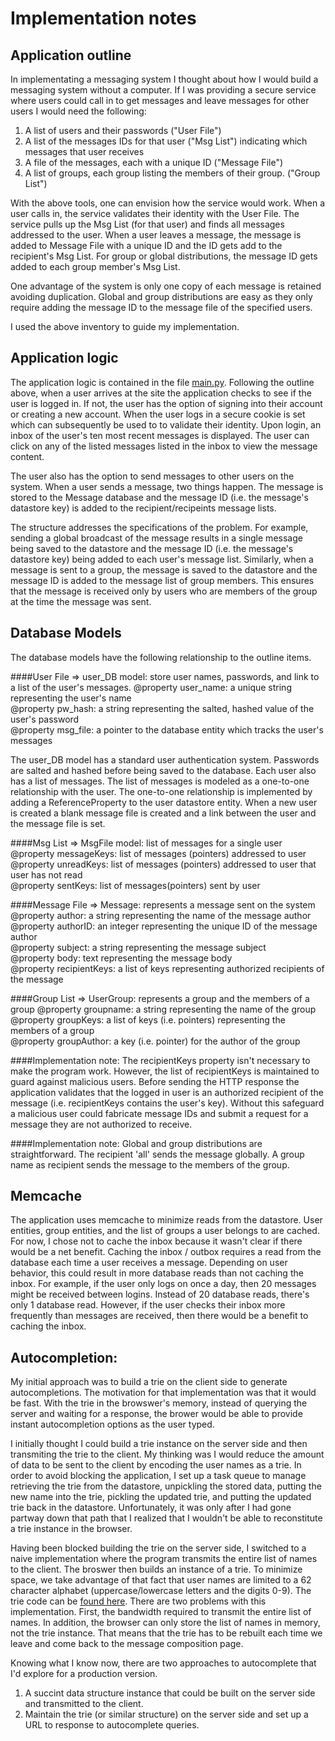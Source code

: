 Implementation notes
===================
Application outline
-------------------
In implementating a messaging system I thought about how I would build a messaging system without a computer. If I was providing a secure service where users could call in to get messages and leave messages for other users I would need the following: 

1. A list of users and their passwords ("User File")
2. A list of the messages IDs for that user ("Msg List") indicating which messages that user receives 
3. A file of the messages, each with a unique ID ("Message File")
4. A list of groups, each group listing the members of their group. ("Group List") 

With the above tools, one can envision how the service would work. When a user calls in, the service validates their identity with the User File. The service pulls up the Msg List (for that user) and finds all messages addressed to the user. When a user leaves a message, the message is added to Message File with a unique ID and the ID gets add to the recipient's Msg List. For group or global distributions, the message ID gets added to each group member's Msg List.  

One advantage of the system is only one copy of each message is retained avoiding duplication. Global and group distributions are easy as they only require adding the message ID to the message file of the specified users.   

I used the above inventory to guide my implementation. 

Application logic
-----------------
The application logic is contained in the file [main.py](https://github.com/azavadil/msgApp/blob/master/main.py). Following the outline above, when a user arrives at the site the application checks to see if the user is logged in. If not, the user has the option of signing into their account or creating a new account. When the user logs in a secure cookie is set which can subsequently be used to to validate their identity. Upon login, an inbox of the user's ten most recent messages is displayed. The user can click on any of the listed messages listed in the inbox to view the message content. 

The user also has the option to send messages to other users on the system. When a user sends a message, two things happen. The message is stored to the Message database and the message ID (i.e. the message's datastore key) is added to the recipient/recipeints message lists.

The structure addresses the specifications of the problem. For example, sending a global broadcast of the message results in a single message being saved to the datastore and the message ID (i.e. the message's datastore key) being added to each user's message list. Similarly, when a message is sent to a group, the message is saved to the datastore and the message ID is added to the message list of group members. This ensures that the message is received only by users who are members of the group at the time the message was sent. 


Database Models
---------------
The database models have the following relationship to the outline items. 

####User File => user_DB model: store user names, passwords, and link to a list of the user's messages.
@property user_name:		a unique string representing the user's name  
@property pw_hash:	 		a string representing the salted, hashed value of the user's password  
@property msg_file: 		a pointer to the database entity which tracks the user's messages  
    
The user_DB model has a standard user authentication system. Passwords are salted and hashed before being saved to the database. Each user also has a list of messages. The list of messages is modeled as a one-to-one relationship with the user. The one-to-one relationship is implemented by adding a ReferenceProperty to the user datastore entity. When a new user is created a blank message file is created and a link between the user and the message file is set.  

####Msg List => MsgFile model: list of messages for a single user
@property messageKeys: 		list of messages (pointers) addressed to user  
@property unreadKeys: 		list of messages (pointers) addressed to user that user has not read  
@property sentKeys: 		list of messages(pointers) sent by user  

####Message File => Message: represents a message sent on the system
@property author:  			a string representing the name of the message author  
@property authorID:  		an integer representing the unique ID of the message author  
@property subject:  		a string representing the message subject  
@property body: 	 		text representing the message body  
@property recipientKeys:  	a list of keys representing authorized recipients of the message  

####Group List => UserGroup: represents a group and the members of a group
@property groupname:		a string representing the name of the group  
@property groupKeys: 		a list of keys (i.e. pointers) representing the members of a group  
@property groupAuthor: 		a key (i.e. pointer) for the author of the group  

####Implementation note: 
The recipientKeys property isn't necessary to make the program work. However, the list of recipientKeys is maintained to guard against malicious users. Before sending the HTTP response the application validates that the logged in user is an authorized recipient of the message (i.e. recipientKeys contains the user's key). Without this safeguard a malicious user could fabricate message IDs and submit a request for a message they are not authorized to receive. 

####Implementation note: 
Global and group distributions are straightforward. The recipient 'all' sends the message globally. A  group name as recipient sends the message to the members of the group. 

Memcache
--------
The application uses memcache to minimize reads from the datastore. User entities, group entities, and the list of groups a user belongs to are cached. For now, I chose not to cache the inbox because it wasn't clear if there would be a net benefit. Caching the inbox / outbox requires a read from the database each time a user receives a message. Depending on user behavior, this could result in more database reads than not caching the inbox. For example, if the user only logs on once a day, then 20 messages might be received between logins. Instead of 20 database reads, there's only 1 database read. However, if the user checks their inbox more frequently than messages are received, then there would be a benefit to caching the inbox. 

Autocompletion:
---------------
My initial approach was to build a trie on the client side to generate autocompletions. The motivation for that implementation was that it would be fast. With the trie in the browswer's memory, instead of querying the server and waiting for a response, the brower would be able to provide instant autocompletion options as the user typed.  

I initially thought I could build a trie instance on the server side and then transmiting the trie to the client. My thinking was I would reduce the amount of data to be sent to the client by encoding the user names as a trie. In order to avoid blocking the application, I set up a task queue to manage retrieving the trie from the datastore, unpickling the stored data, putting the new name into the trie, pickling the updated trie, and putting the updated trie back in the datastore. Unfortunately, it was only after I had gone partway down that path that I realized that I wouldn't be able to reconstitute a trie instance in the browser. 

Having been blocked building the trie on the server side, I switched to a naive implementation where the program transmits the entire list of names to the client. The broswer then builds an instance of a trie. To minimize space, we take advantage of that fact that user names are limited to a 62 character alphabet (uppercase/lowercase letters and the digits 0-9). The trie code can be [found here](https://github.com/azavadil/msgApp/blob/master/static/js/Trie.js). There are two problems with this implementation.  First, the bandwidth required to transmit the entire list of names. In addition, the browser can only store the list of names in memory, not the trie instance. That means that the trie has to be rebuilt each time we leave and come back to the message composition page.

Knowing what I know now, there are two approaches to autocomplete that I'd explore for a production version.  

1. A succint data structure instance that could be built on the server side and transmitted to the client. 
2. Maintain the trie (or similar structure) on the server side and set up a URL to response to autocomplete queries.  



 


  